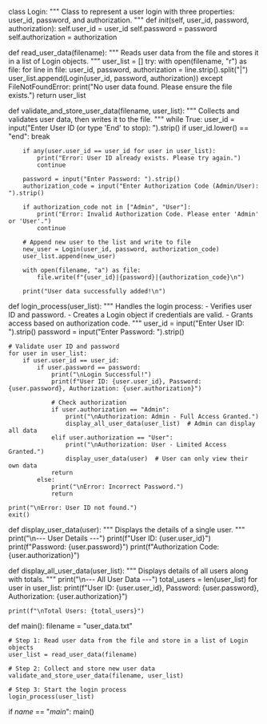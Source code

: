 class Login:
    """
    Class to represent a user login with three properties: user_id, password, and authorization.
    """
    def _init_(self, user_id, password, authorization):
        self.user_id = user_id
        self.password = password
        self.authorization = authorization


def read_user_data(filename):
    """
    Reads user data from the file and stores it in a list of Login objects.
    """
    user_list = []
    try:
        with open(filename, "r") as file:
            for line in file:
                user_id, password, authorization = line.strip().split("|")
                user_list.append(Login(user_id, password, authorization))
    except FileNotFoundError:
        print("No user data found. Please ensure the file exists.")
    return user_list


def validate_and_store_user_data(filename, user_list):
    """
    Collects and validates user data, then writes it to the file.
    """
    while True:
        user_id = input("Enter User ID (or type 'End' to stop): ").strip()
        if user_id.lower() == "end":
            break

        if any(user.user_id == user_id for user in user_list):
            print("Error: User ID already exists. Please try again.")
            continue

        password = input("Enter Password: ").strip()
        authorization_code = input("Enter Authorization Code (Admin/User): ").strip()

        if authorization_code not in ["Admin", "User"]:
            print("Error: Invalid Authorization Code. Please enter 'Admin' or 'User'.")
            continue

        # Append new user to the list and write to file
        new_user = Login(user_id, password, authorization_code)
        user_list.append(new_user)

        with open(filename, "a") as file:
            file.write(f"{user_id}|{password}|{authorization_code}\n")

        print("User data successfully added!\n")


def login_process(user_list):
    """
    Handles the login process:
    - Verifies user ID and password.
    - Creates a Login object if credentials are valid.
    - Grants access based on authorization code.
    """
    user_id = input("Enter User ID: ").strip()
    password = input("Enter Password: ").strip()

    # Validate user ID and password
    for user in user_list:
        if user.user_id == user_id:
            if user.password == password:
                print("\nLogin Successful!")
                print(f"User ID: {user.user_id}, Password: {user.password}, Authorization: {user.authorization}")
                
                # Check authorization
                if user.authorization == "Admin":
                    print("\nAuthorization: Admin - Full Access Granted.")
                    display_all_user_data(user_list)  # Admin can display all data
                elif user.authorization == "User":
                    print("\nAuthorization: User - Limited Access Granted.")
                    display_user_data(user)  # User can only view their own data
                return
            else:
                print("\nError: Incorrect Password.")
                return

    print("\nError: User ID not found.")
    exit()


def display_user_data(user):
    """
    Displays the details of a single user.
    """
    print("\n--- User Details ---")
    print(f"User ID: {user.user_id}")
    print(f"Password: {user.password}")
    print(f"Authorization Code: {user.authorization}")


def display_all_user_data(user_list):
    """
    Displays details of all users along with totals.
    """
    print("\n--- All User Data ---")
    total_users = len(user_list)
    for user in user_list:
        print(f"User ID: {user.user_id}, Password: {user.password}, Authorization: {user.authorization}")

    print(f"\nTotal Users: {total_users}")


def main():
    filename = "user_data.txt"

    # Step 1: Read user data from the file and store in a list of Login objects
    user_list = read_user_data(filename)

    # Step 2: Collect and store new user data
    validate_and_store_user_data(filename, user_list)

    # Step 3: Start the login process
    login_process(user_list)


if _name_ == "_main_":
    main()
